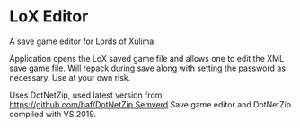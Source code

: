 # LoX Editor
A save game editor for Lords of Xulima

Application opens the LoX saved game file and allows one to edit the XML save game
file.  Will repack during save along with setting the password as necessary.  Use
at your own risk.

Uses DotNetZip, used latest version from:
 https://github.com/haf/DotNetZip.Semverd
Save game editor and DotNetZip compiled with VS 2019.
